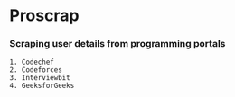# Proscrap
### Scraping user details from programming portals
```
1. Codechef
2. Codeforces
3. Interviewbit
4. GeeksforGeeks
```
